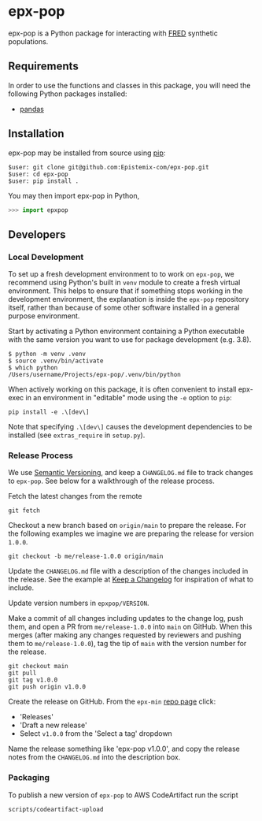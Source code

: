 # epx-pop

epx-pop is a Python package for interacting with [FRED](https://docs.epistemix.com/projects/language/en/latest/) synthetic populations.

## Requirements

In order to use the functions and classes in this package, you will need the following Python packages installed:

- [pandas](https://pandas.pydata.org)

## Installation

epx-pop may be installed from source using [pip](https://pypi.org/project/pip/):

```terminal
$user: git clone git@github.com:Epistemix-com/epx-pop.git
$user: cd epx-pop
$user: pip install .
```

You may then import epx-pop in Python,

```python
>>> import epxpop
```

## Developers

### Local Development

To set up a fresh development environment to to work on `epx-pop`, we
recommend using Python's built in `venv` module to create a fresh virtual
environment. This helps to ensure that if something stops working in the
development environment, the explanation is inside the `epx-pop` repository
itself, rather than because of some other software installed in a general
purpose environment.

Start by activating a Python environment containing a Python
executable with the same version you want to use for package development (e.g.
3.8).

```shell
$ python -m venv .venv
$ source .venv/bin/activate
$ which python
/Users/username/Projects/epx-pop/.venv/bin/python
```

When actively working on this package, it is often convenient to install
epx-exec in an environment in "editable" mode using the `-e` option to `pip`:

```shell
pip install -e .\[dev\]
```

Note that specifying `.\[dev\]` causes the development dependencies to be
installed (see `extras_require` in `setup.py`).

### Release Process

We use [Semantic Versioning](https://semver.org/spec/v2.0.0.html), and keep a
`CHANGELOG.md` file to track changes to `epx-pop`. See below for a walkthrough
of the release process.

Fetch the latest changes from the remote

```shell
git fetch
```

Checkout a new branch based on `origin/main` to prepare the release. For the
following examples we imagine we are preparing the release for version `1.0.0`.

```shell
git checkout -b me/release-1.0.0 origin/main
```

Update the `CHANGELOG.md` file with a description of the changes included in the
release. See the example at [Keep a
Changelog](https://keepachangelog.com/en/1.0.0/) for inspiration of what to
include.

Update version numbers in `epxpop/VERSION`.

Make a commit of all changes including updates to the change log, push them, and
open a PR from `me/release-1.0.0` into `main` on GitHub. When this
merges (after making any changes requested by reviewers and pushing them to
`me/release-1.0.0`), tag the tip of `main` with the version number for
the release.

```shell
git checkout main
git pull
git tag v1.0.0
git push origin v1.0.0
```

Create the release on GitHub. From the `epx-min` [repo
page](https://github.com/Epistemix-com/epx-pop) click:

- 'Releases'
- 'Draft a new release'
- Select `v1.0.0` from the 'Select a tag' dropdown

Name the release something like 'epx-pop v1.0.0', and copy the release notes
from the `CHANGELOG.md` into the description box.

### Packaging

To publish a new version of `epx-pop` to AWS CodeArtifact run the script

```shell
scripts/codeartifact-upload
```
